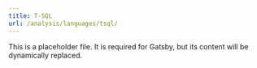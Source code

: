 ```yaml
---
title: T-SQL
url: /analysis/languages/tsql/
---
```


This is a placeholder file. It is required for Gatsby, but its content will be dynamically replaced.
